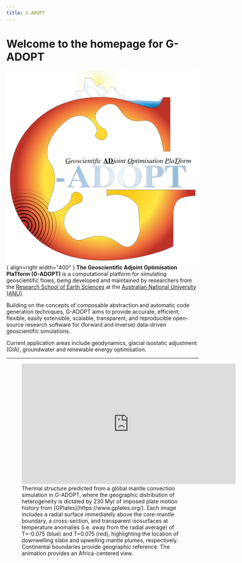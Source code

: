 ```yaml
---
title: G-ADOPT
---
```


# Welcome to the homepage for G-ADOPT

![Logo](images/gadopt_logo.svg){ align=right width="400" }
**The Geoscientific Adjoint Optimisation PlaTform (G-ADOPT)** is a computational platform for simulating geoscientific flows, being developed and maintained by researchers from the [Research School of Earth Sciences](https://earthsciences.anu.edu.au/) at the [Australian National University (ANU)](https://www.anu.edu.au/).

Building on the concepts of composable abstraction and automatic code generation techniques, G-ADOPT aims to provide accurate, efficient, flexible, easily extensible, scalable, transparent, and reproducible open-source research software for (forward and inverse) data-driven geoscientific simulations.  

Current application areas include geodynamics, glacial isostatic adjustment (GIA), groundwater and renewable energy optimisation.

---

<figure markdown>
<iframe width="560" height="315" src="https://www.youtube.com/embed/i7MVDvISByk?si=GBXUxCCr6v5Feyd6" title="YouTube video player" frameborder="0" allow="accelerometer; autoplay; clipboard-write; encrypted-media; gyroscope; picture-in-picture; web-share" allowfullscreen></iframe>
<figcaption markdown>
Thermal structure predicted from a global mantle convection simulation in G-ADOPT, where the geographic distribution of heterogeneity is dictated by 230 Myr of imposed plate motion history from [GPlates](https://www.gplates.org/). Each image includes a radial surface immediately above the core-mantle boundary, a cross-section, and transparent isosurfaces at temperature anomalies (i.e. away from the radial average) of T=-0.075 (blue) and T=0.075 (red), highlighting the location of downwelling slabs and upwelling mantle plumes, respectively. Continental boundaries provide geographic reference. The animation provides an Africa-centered view.
</figcaption>
</figure>
